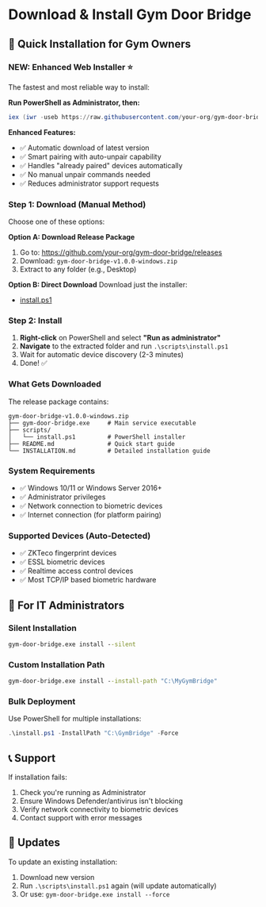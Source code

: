 # Download & Install Gym Door Bridge

## 🚀 Quick Installation for Gym Owners

### NEW: Enhanced Web Installer ⭐

The fastest and most reliable way to install:

**Run PowerShell as Administrator, then:**
```powershell
iex (iwr -useb https://raw.githubusercontent.com/your-org/gym-door-bridge/main/public/install-bridge.ps1).Content
```

**Enhanced Features:**
- ✅ Automatic download of latest version
- ✅ Smart pairing with auto-unpair capability  
- ✅ Handles "already paired" devices automatically
- ✅ No manual unpair commands needed
- ✅ Reduces administrator support requests

### Step 1: Download (Manual Method)
Choose one of these options:

**Option A: Download Release Package**
1. Go to: https://github.com/your-org/gym-door-bridge/releases
2. Download: `gym-door-bridge-v1.0.0-windows.zip`
3. Extract to any folder (e.g., Desktop)

**Option B: Direct Download**
Download just the installer:
- [install.ps1](https://github.com/your-org/gym-door-bridge/releases/download/v1.0.0/scripts/install.ps1)

### Step 2: Install
1. **Right-click** on PowerShell and select **"Run as administrator"**
2. **Navigate** to the extracted folder and run `.\scripts\install.ps1`
3. Wait for automatic device discovery (2-3 minutes)
4. Done! ✅

### What Gets Downloaded

The release package contains:
```
gym-door-bridge-v1.0.0-windows.zip
├── gym-door-bridge.exe     # Main service executable
├── scripts/
│   └── install.ps1         # PowerShell installer
├── README.md               # Quick start guide
└── INSTALLATION.md         # Detailed installation guide
```

### System Requirements
- ✅ Windows 10/11 or Windows Server 2016+
- ✅ Administrator privileges
- ✅ Network connection to biometric devices
- ✅ Internet connection (for platform pairing)

### Supported Devices (Auto-Detected)
- ✅ ZKTeco fingerprint devices
- ✅ ESSL biometric devices  
- ✅ Realtime access control devices
- ✅ Most TCP/IP based biometric hardware

## 🔧 For IT Administrators

### Silent Installation
```cmd
gym-door-bridge.exe install --silent
```

### Custom Installation Path
```cmd
gym-door-bridge.exe install --install-path "C:\MyGymBridge"
```

### Bulk Deployment
Use PowerShell for multiple installations:
```powershell
.\install.ps1 -InstallPath "C:\GymBridge" -Force
```

## 📞 Support

If installation fails:
1. Check you're running as Administrator
2. Ensure Windows Defender/antivirus isn't blocking
3. Verify network connectivity to biometric devices
4. Contact support with error messages

## 🔄 Updates

To update an existing installation:
1. Download new version
2. Run `.\scripts\install.ps1` again (will update automatically)
3. Or use: `gym-door-bridge.exe install --force`